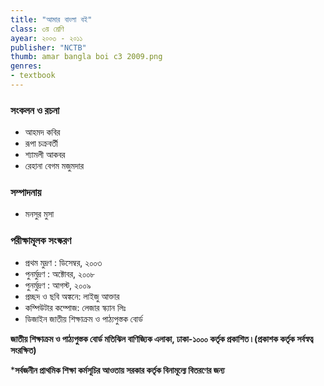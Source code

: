 ```yaml
---
title: "আমার বাংলা বই"
class: ৩য় শ্রেণি
ayear: ২০০৩ - ২০১১
publisher: "NCTB"
thumb: amar bangla boi c3 2009.png
genres: 
- textbook
---
```

### সংকলন ও রচনা
* আহমদ কবির
* রূপা চক্রবর্তী
* শ্যামলী আকবর
* রেহানা বেগম মজুমদার

### সম্পাদনায়
* মনসুর মুসা 

### পরীক্ষামূলক সংস্করণ
* প্রথম মুদ্রণ : ডিসেম্বর, ২০০৩
* পুনর্মুদ্রণ : অক্টোবর, ২০০৮
* পুনর্মুদ্রণ : আগস্ট, ২০০৯
* প্রচ্ছদ ও ছবি অঙ্কনে: লাইজু আক্তার
* কম্পিউটার কম্পোজ: লেজার স্ক্যান লিঃ
* ডিজাইন জাতীয় শিক্ষাক্রম ও পাঠ্যপুস্তক বোর্ড

**জাতীয় শিক্ষাক্রম ও পাঠ্যপুস্তক বোর্ড মতিঝিল বাণিজ্যিক এলাকা, ঢাকা-১০০০ কর্তৃক প্রকাশিত ৷ (প্রকাশক কর্তৃক সর্বস্বত্ব সংরক্ষিত)**

***সর্বজনীন প্রাথমিক শিক্ষা কর্মসূচির আওতায় সরকার কর্তৃক বিনামূল্যে বিতরণের জন্য**